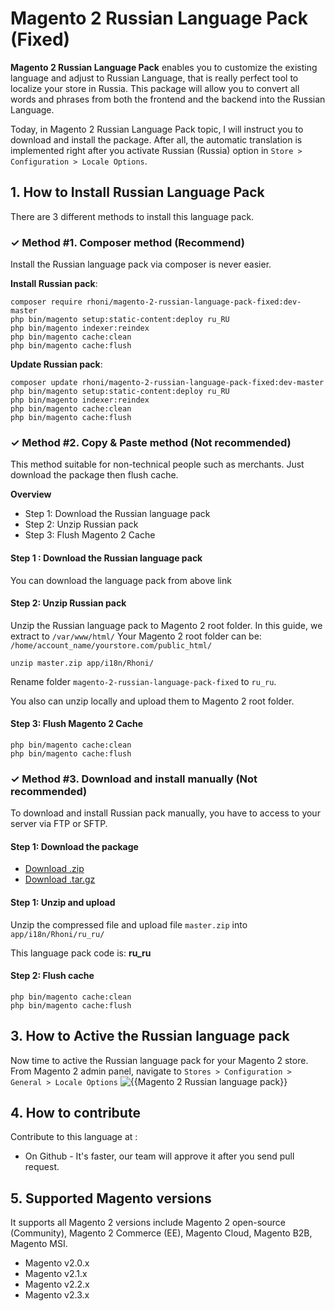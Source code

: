 # Magento 2 Russian Language Pack (Fixed)

**Magento 2 Russian Language Pack** enables you to customize the existing language and adjust to Russian Language, that is really perfect tool to localize your store in Russia. This package will allow you to convert all words and phrases from both the frontend and the backend into the Russian Language.

Today, in Magento 2 Russian Language Pack topic, I will instruct you to download and install the package. After all, the automatic translation is implemented right after you activate Russian (Russia) option in `Store > Configuration > Locale Options`.

## 1. How to Install Russian Language Pack

There are 3 different methods to install this language pack.

### ✓ Method #1. Composer method (Recommend)

Install the Russian language pack via composer is never easier.

**Install Russian pack**:

```
composer require rhoni/magento-2-russian-language-pack-fixed:dev-master
php bin/magento setup:static-content:deploy ru_RU
php bin/magento indexer:reindex
php bin/magento cache:clean
php bin/magento cache:flush

```


**Update  Russian pack**:

```
composer update rhoni/magento-2-russian-language-pack-fixed:dev-master
php bin/magento setup:static-content:deploy ru_RU
php bin/magento indexer:reindex
php bin/magento cache:clean
php bin/magento cache:flush

```

### ✓ Method #2. Copy & Paste method (Not recommended)

This method suitable for non-technical people such as merchants. Just download the package then flush cache.

**Overview**

- Step 1: Download the Russian language pack
- Step 2: Unzip Russian pack
- Step 3: Flush Magento 2 Cache

#### Step 1 : Download the Russian language pack

You can download the language pack from above link

#### Step 2: Unzip Russian pack

Unzip the Russian language pack to Magento 2 root folder. In this guide, we extract to `/var/www/html/`
Your Magento 2 root folder can be: `/home/account_name/yourstore.com/public_html/`

```
unzip master.zip app/i18n/Rhoni/

```

Rename folder `magento-2-russian-language-pack-fixed` to `ru_ru`.


You also can unzip locally and upload them to Magento 2 root folder.

#### Step 3: Flush Magento 2 Cache

```
php bin/magento cache:clean
php bin/magento cache:flush

```

### ✓ Method #3. Download and install manually (Not recommended)

To download and install Russian pack manually, you have to access to your server via FTP or SFTP.

#### Step 1: Download the package

- [Download .zip](https://github.com/rhoni/magento-2-russian-language-pack-fixed/archive/master.zip)
- [Download .tar.gz](https://github.com/rhoni/magento-2-russian-language-pack-fixed/tarball/master)

#### Step 1: Unzip and upload

Unzip the compressed file and upload file `master.zip` into `app/i18n/Rhoni/ru_ru/`

This language pack code is: **ru_ru**

#### Step 2: Flush cache

```
php bin/magento cache:clean
php bin/magento cache:flush

```

## 3. How to Active the Russian language pack 

Now time to active the Russian language pack for your Magento 2 store. From Magento 2 admin panel, navigate to `Stores > Configuration > General > Locale Options`
![{{Magento 2 Russian language pack}}](https://camo.githubusercontent.com/5e1749085c3a4ba69b1184e84c5705c7dff33ff1/68747470733a2f2f63646e2e6d616765706c617a612e636f6d2f6d656469612f67656e6572616c2f6150535541306c2e706e67)


## 4. How to contribute

Contribute to this language at :
- On Github - It's faster, our team will approve it after you send pull request.

## 5. Supported Magento versions

It supports all Magento 2 versions include Magento 2 open-source (Community), Magento 2 Commerce (EE), Magento Cloud, Magento B2B, Magento MSI.

- Magento v2.0.x
- Magento v2.1.x
- Magento v2.2.x
- Magento v2.3.x

